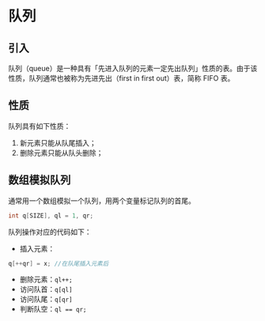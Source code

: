 # 队列

## 引入

队列（queue）是一种具有「先进入队列的元素一定先出队列」性质的表。由于该性质，队列通常也被称为先进先出（first in first out）表，简称 FIFO 表。

## 性质
队列具有如下性质：
1. 新元素只能从队尾插入；
2. 删除元素只能从队头删除；

## 数组模拟队列

通常用一个数组模拟一个队列，用两个变量标记队列的首尾。
```cpp
int q[SIZE], ql = 1, qr;
```
队列操作对应的代码如下：

-   插入元素：
```c
q[++qr] = x; //在队尾插入元素后
```
-   删除元素：`ql++;`
-   访问队首：`q[ql]`
-   访问队尾：`q[qr]`
-   判断队空：`ql == qr;`

<!--stackedit_data:
eyJoaXN0b3J5IjpbNzEwODk1NzU0LDEwNDY1Njg5NzldfQ==
-->